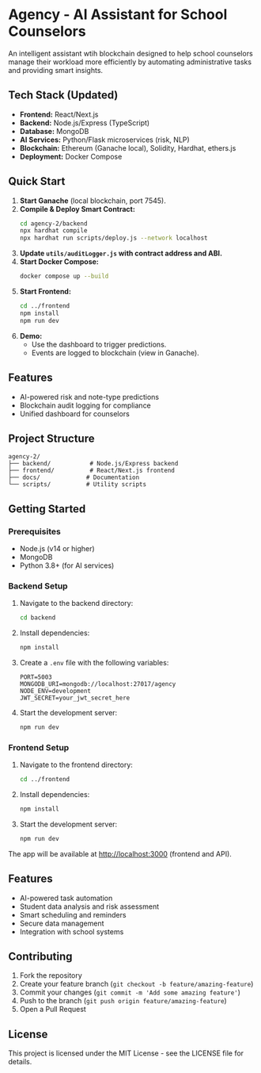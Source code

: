 # Agency - AI Assistant for School Counselors

An intelligent assistant wtih blockchain designed to help school counselors manage their workload more efficiently by automating administrative tasks and providing smart insights.

## Tech Stack (Updated)

- **Frontend:** React/Next.js
- **Backend:** Node.js/Express (TypeScript)
- **Database:** MongoDB
- **AI Services:** Python/Flask microservices (risk, NLP)
- **Blockchain:** Ethereum (Ganache local), Solidity, Hardhat, ethers.js
- **Deployment:** Docker Compose

## Quick Start

1. **Start Ganache** (local blockchain, port 7545).
2. **Compile & Deploy Smart Contract:**
   ```sh
   cd agency-2/backend
   npx hardhat compile
   npx hardhat run scripts/deploy.js --network localhost
   ```
3. **Update `utils/auditLogger.js` with contract address and ABI.**
4. **Start Docker Compose:**
   ```sh
   docker compose up --build
   ```
5. **Start Frontend:**
   ```sh
   cd ../frontend
   npm install
   npm run dev
   ```
6. **Demo:**
   - Use the dashboard to trigger predictions.
   - Events are logged to blockchain (view in Ganache).

## Features

- AI-powered risk and note-type predictions
- Blockchain audit logging for compliance
- Unified dashboard for counselors

## Project Structure

```
agency-2/
├── backend/           # Node.js/Express backend
├── frontend/          # React/Next.js frontend
├── docs/             # Documentation
└── scripts/          # Utility scripts
```

## Getting Started

### Prerequisites

- Node.js (v14 or higher)
- MongoDB
- Python 3.8+ (for AI services)

### Backend Setup

1. Navigate to the backend directory:
   ```bash
   cd backend
   ```

2. Install dependencies:
   ```bash
   npm install
   ```

3. Create a `.env` file with the following variables:
   ```
   PORT=5003
   MONGODB_URI=mongodb://localhost:27017/agency
   NODE_ENV=development
   JWT_SECRET=your_jwt_secret_here
   ```

4. Start the development server:
   ```bash
   npm run dev
   ```

### Frontend Setup

1. Navigate to the frontend directory:
   ```bash
   cd ../frontend
   ```

2. Install dependencies:
   ```bash
   npm install
   ```

3. Start the development server:
   ```bash
   npm run dev
   ```

The app will be available at [http://localhost:3000](http://localhost:3000) (frontend and API).

## Features

- AI-powered task automation
- Student data analysis and risk assessment
- Smart scheduling and reminders
- Secure data management
- Integration with school systems

## Contributing

1. Fork the repository
2. Create your feature branch (`git checkout -b feature/amazing-feature`)
3. Commit your changes (`git commit -m 'Add some amazing feature'`)
4. Push to the branch (`git push origin feature/amazing-feature`)
5. Open a Pull Request

## License

This project is licensed under the MIT License - see the LICENSE file for details. 